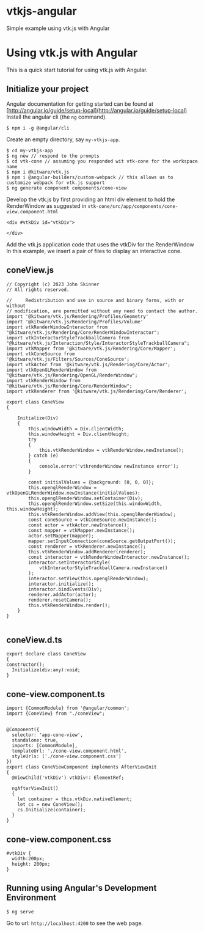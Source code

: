 # vtkjs-angular
Simple example using vtk.js with Angular
# Using vtk.js with Angular

This is a quick start tutorial for using vtk.js with Angular.
## Initialize your project
Angular documentation for getting started can be found at [http://angular.io/guide/setup-local](http://angular.io/guide/setup-local)
Install the angular cli (the `ng` command).
```
$ npm i -g @angular/cli
```
Create an empty directory, say  `my-vtkjs-app`.

```
$ cd my-vtkjs-app 
$ ng new // respond to the prompts
$ cd vtk-cone // assuming you responded wit vtk-cone for the workspace name
$ npm i @kitware/vtk.js
$ npm i @angular-builders/custom-webpack // this allows us to customize webpack for vtk.js support
$ ng generate component components/cone-view

```

Develop the vtk.js by first providing an html div element to hold the
RenderWindow as suggested in `vtk-cone/src/app/components/cone-view.component.html`
```
<div #vtkDiv id="vtkDiv">

</div>
```
Add the vtk.js application code that uses the vtkDiv for the RenderWindow
In this example, we insert a pair of files to display an interactive cone.
## coneView.js

```
// Copyright (c) 2023 John Skinner
// All rights reserved.

//     Redistribution and use in source and binary forms, with or without
// modification, are permitted without any need to contact the author.
import '@kitware/vtk.js/Rendering/Profiles/Geometry'
import '@kitware/vtk.js/Rendering/Profiles/Volume'
import vtkRenderWindowInteractor from "@kitware/vtk.js/Rendering/Core/RenderWindowInteractor";
import vtkInteractorStyleTrackballCamera from "@kitware/vtk.js/Interaction/Style/InteractorStyleTrackballCamera";
import vtkMapper from '@kitware/vtk.js/Rendering/Core/Mapper';
import vtkConeSource from '@kitware/vtk.js/Filters/Sources/ConeSource';
import vtkActor from '@kitware/vtk.js/Rendering/Core/Actor';
import vtkOpenGLRenderWindow from "@kitware/vtk.js/Rendering/OpenGL/RenderWindow";
import vtkRenderWindow from "@kitware/vtk.js/Rendering/Core/RenderWindow";
import vtkRenderer from '@kitware/vtk.js/Rendering/Core/Renderer';

export class ConeView
{

    Initialize(Div)
    {
        this.windowWidth = Div.clientWidth;
        this.windowHeight = Div.clientHeight;
        try
        {
            this.vtkRenderWindow = vtkRenderWindow.newInstance();
        } catch (e)
        {
            console.error('vtkrenderWindow newInstance error');
        }

        const initialValues = {background: [0, 0, 0]};
        this.openglRenderWindow = vtkOpenGLRenderWindow.newInstance(initialValues);
        this.openglRenderWindow.setContainer(Div);
        this.openglRenderWindow.setSize(this.windowWidth, this.windowHeight);
        this.vtkRenderWindow.addView(this.openglRenderWindow);
        const coneSource = vtkConeSource.newInstance();
        const actor = vtkActor.newInstance();
        const mapper = vtkMapper.newInstance();
        actor.setMapper(mapper);
        mapper.setInputConnection(coneSource.getOutputPort());
        const renderer = vtkRenderer.newInstance();
        this.vtkRenderWindow.addRenderer(renderer);
        const interactor = vtkRenderWindowInteractor.newInstance();
        interactor.setInteractorStyle(
            vtkInteractorStyleTrackballCamera.newInstance()
        );
        interactor.setView(this.openglRenderWindow);
        interactor.initialize();
        interactor.bindEvents(Div);
        renderer.addActor(actor);
        renderer.resetCamera();
        this.vtkRenderWindow.render();
    }
}


```
## coneView.d.ts
```
export declare class ConeView
{
constructor();
  Initialize(div:any):void;
}
```
## cone-view.component.ts
```
import {CommonModule} from '@angular/common';
import {ConeView} from "./coneView";


@Component({
  selector: 'app-cone-view',
  standalone: true,
  imports: [CommonModule],
  templateUrl: './cone-view.component.html',
  styleUrls: ['./cone-view.component.css']
})
export class ConeViewComponent implements AfterViewInit
{
  @ViewChild('vtkDiv') vtkDiv!: ElementRef;

  ngAfterViewInit()
  {
    let container = this.vtkDiv.nativeElement;
    let cs = new ConeView();
    cs.Initialize(container);
  }
}

```
## cone-view.component.css
```
#vtkDiv {
  width:200px;
  height: 200px;
}
```
## Running using Angular's Development Environment
```
$ ng serve

```
Go to url: `http://localhost:4200` to see the web page.
